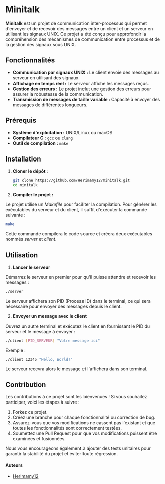 # Minitalk

**Minitalk** est un projet de communication inter-processus qui permet d'envoyer et de recevoir des messages entre un client et un serveur en utilisant les signaux UNIX. Ce projet a été conçu pour approfondir la compréhension des mécanismes de communication entre processus et de la gestion des signaux sous UNIX.

## Fonctionnalités

- **Communication par signaux UNIX :** Le client envoie des messages au serveur en utilisant des signaux.
- **Affichage en temps réel :** Le serveur affiche les messages reçus.
- **Gestion des erreurs :** Le projet inclut une gestion des erreurs pour assurer la robustesse de la communication.
- **Transmission de messages de taille variable :** Capacité à envoyer des messages de différentes longueurs.

## Prérequis

- **Système d'exploitation :** UNIX/Linux ou macOS
- **Compilateur C :** `gcc` ou `clang`
- **Outil de compilation :** `make`

## Installation

1. **Cloner le dépôt :**

   ```bash
   git clone https://github.com/Herimamy12/minitalk.git
   cd minitalk
   ```

2. **Compiler le projet :**

Le projet utilise un *Makefile* pour faciliter la compilation. Pour générer les exécutables du serveur et du client, il suffit d'exécuter la commande suivante :

   ```bash
   make
   ```

Cette commande compilera le code source et créera deux exécutables nommés *server* et *client*.

## Utilisation

1. **Lancer le serveur**

Démarrez le serveur en premier pour qu'il puisse attendre et recevoir les messages :

   ```bash
   ./server
   ```

Le serveur affichera son PID (Process ID) dans le terminal, ce qui sera nécessaire pour envoyer des messages depuis le client.

2. **Envoyer un message avec le client**

Ouvrez un autre terminal et exécutez le client en fournissant le PID du serveur et le message à envoyer :

   ```bash
   ./client [PID_SERVEUR] "Votre message ici"
   ```

Exemple :

   ```bash
   ./client 12345 "Hello, World!"
   ```
Le serveur recevra alors le message et l'affichera dans son terminal.

## Contribution

Les contributions à ce projet sont les bienvenues ! Si vous souhaitez participer, voici les étapes à suivre :

1. Forkez ce projet.
2. Créez une branche pour chaque fonctionnalité ou correction de bug.
3. Assurez-vous que vos modifications ne cassent pas l'existant et que toutes les fonctionnalités sont correctement testées.
4. Soumettez une Pull Request pour que vos modifications puissent être examinées et fusionnées.

Nous vous encourageons également à ajouter des tests unitaires pour garantir la stabilité du projet et éviter toute régression.

#### Auteurs

- [Herimamy12](https://github.com/Herimamy12)
